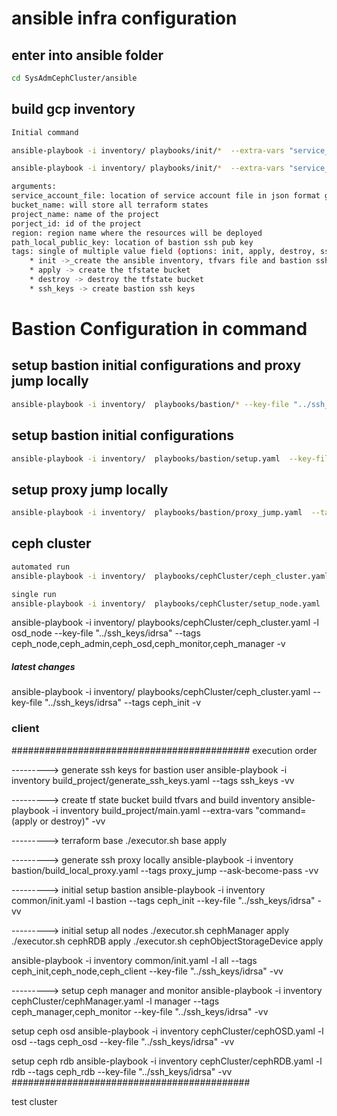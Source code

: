 # ansible infra configuration
## enter into ansible folder
```bash
cd SysAdmCephCluster/ansible
```

## build gcp inventory
```bash
Initial command 

ansible-playbook -i inventory/ playbooks/init/*  --extra-vars "service_account_file=~/sysadmcephcluster-7893cafdba84.json  bucket_name=sysadm_cepth_cluster_tfstate project_name=SysAdmCephCluster project_id=sysadmcephcluster region=europe-west4 path_local_public_key=../../ssh_keys/idrsa.pub" --tags apply,init  -vvv

ansible-playbook -i inventory/ playbooks/init/*  --extra-vars "service_account_file=~/sysadmcephcluster-7893cafdba84.json  bucket_name=sysadm_cepth_cluster_tfstate project_name=SysAdmCephCluster project_id=sysadmcephcluster region=europe-west4 path_local_public_key=../../ssh_keys/idrsa.pub"  --tags destroy  -vvv

arguments:
service_account_file: location of service account file in json format got from GCP iam page.
bucket_name: will store all terraform states
project_name: name of the project
porject_id: id of the project
region: region name where the resources will be deployed
path_local_public_key: location of bastion ssh pub key
tags: single of multiple value field (options: init, apply, destroy, ssh_keys) 
    * init ->_create the ansible inventory, tfvars file and bastion ssh key pair
    * apply -> create the tfstate bucket
    * destroy -> destroy the tfstate bucket
    * ssh_keys -> create bastion ssh keys
```

# Bastion Configuration in command
## setup bastion initial configurations and proxy jump locally
```bash
ansible-playbook -i inventory/  playbooks/bastion/* --key-file "../ssh_keys/idrsa" --tags setup,proxy_jump --ask-become-pass -vvv
```

## setup bastion initial configurations  
```bash
ansible-playbook -i inventory/  playbooks/bastion/setup.yaml  --key-file "../ssh_keys/idrsa" -vvv
```

## setup proxy jump locally
```bash
ansible-playbook -i inventory/  playbooks/bastion/proxy_jump.yaml  --tags "proxy_jump" --ask-become-pass -vvv
```

## ceph cluster 
```bash
automated run
ansible-playbook -i inventory/  playbooks/cephCluster/ceph_cluster.yaml  -l bastion --key-file "../ssh_keys/idrsa" --tags ceph_node,ceph_admin,ceph_monitor,ceph_manager  -vvv

single run
ansible-playbook -i inventory/  playbooks/cephCluster/setup_node.yaml  -l bastion --key-file "../ssh_keys/idrsa" --tags ceph_node,ceph_admin,ceph_monitor,ceph_manage"  -v
```

ansible-playbook -i inventory/  playbooks/cephCluster/ceph_cluster.yaml  -l osd_node --key-file "../ssh_keys/idrsa" --tags ceph_node,ceph_admin,ceph_osd,ceph_monitor,ceph_manager -v

##### latest changes

ansible-playbook -i inventory/  playbooks/cephCluster/ceph_cluster.yaml  --key-file "../ssh_keys/idrsa" --tags ceph_init -v

### client












###########################################
execution order

---------> generate ssh keys for bastion user
ansible-playbook -i inventory build_project/generate_ssh_keys.yaml --tags ssh_keys -vv

---------> create tf state bucket build tfvars and build inventory
ansible-playbook -i inventory build_project/main.yaml  --extra-vars "command=(apply or destroy)"  -vv

---------> terraform base 
./executor.sh base apply


---------> generate ssh proxy locally
ansible-playbook -i inventory bastion/build_local_proxy.yaml --tags proxy_jump --ask-become-pass  -vv

---------> initial setup bastion 
ansible-playbook -i inventory common/init.yaml -l bastion --tags ceph_init --key-file "../ssh_keys/idrsa"  -vv


---------> initial setup all nodes 
./executor.sh cephManager apply
./executor.sh cephRDB apply
./executor.sh cephObjectStorageDevice apply

ansible-playbook -i inventory common/init.yaml -l all --tags ceph_init,ceph_node,ceph_client --key-file "../ssh_keys/idrsa"  -vv

---------> setup ceph manager and monitor
ansible-playbook -i inventory cephCluster/cephManager.yaml -l manager --tags ceph_manager,ceph_monitor --key-file "../ssh_keys/idrsa"  -vv

setup ceph osd
ansible-playbook -i inventory cephCluster/cephOSD.yaml -l osd --tags ceph_osd --key-file "../ssh_keys/idrsa"  -vv

setup ceph rdb
ansible-playbook -i inventory cephCluster/cephRDB.yaml -l rdb --tags ceph_rdb --key-file "../ssh_keys/idrsa"  -vv
###########################################


test cluster    